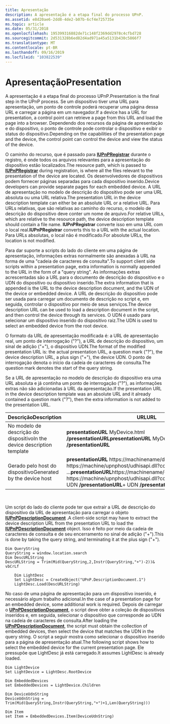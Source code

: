 ```yaml
---
title: Apresentação
description: A apresentação é a etapa final do processo UPnP.
ms.assetid: e8d20ae6-2dd8-4de2-b07b-6cf4e725735e
ms.topic: article
ms.date: 05/31/2018
ms.openlocfilehash: 195399316882de71c148f2369dd2978c4cfbd728
ms.sourcegitcommit: 2d531328b6ed82d4ad971a45a5131b430c5866f7
ms.translationtype: MT
ms.contentlocale: pt-BR
ms.lasthandoff: 09/16/2019
ms.locfileid: "103822539"
---
```

# <a name="presentation"></a><span data-ttu-id="5eedd-103">Apresentação</span><span class="sxs-lookup"><span data-stu-id="5eedd-103">Presentation</span></span>

<span data-ttu-id="5eedd-104">A apresentação é a etapa final do processo UPnP.</span><span class="sxs-lookup"><span data-stu-id="5eedd-104">Presentation is the final step in the UPnP process.</span></span> <span data-ttu-id="5eedd-105">Se um dispositivo tiver uma URL para apresentação, um ponto de controle poderá recuperar uma página dessa URL e carregar a página em um navegador.</span><span class="sxs-lookup"><span data-stu-id="5eedd-105">If a device has a URL for presentation, a control point can retrieve a page from this URL and load the page into a browser.</span></span> <span data-ttu-id="5eedd-106">Dependendo dos recursos da página de apresentação e do dispositivo, o ponto de controle pode controlar o dispositivo e exibir o status do dispositivo.</span><span class="sxs-lookup"><span data-stu-id="5eedd-106">Depending on the capabilities of the presentation page and the device, the control point can control the device and view the status of the device.</span></span>

<span data-ttu-id="5eedd-107">O caminho do recurso, que é passado para [**IUPnPRegistrar**](/windows/desktop/api/Upnphost/nn-upnphost-iupnpregistrar) durante o registro, é onde todos os arquivos relevantes para a apresentação do dispositivo estão localizados.</span><span class="sxs-lookup"><span data-stu-id="5eedd-107">The resource path, which is passed to [**IUPnPRegistrar**](/windows/desktop/api/Upnphost/nn-upnphost-iupnpregistrar) during registration, is where all the files relevant to the presentation of the device are located.</span></span> <span data-ttu-id="5eedd-108">Os desenvolvedores de dispositivos podem fornecer páginas separadas para cada dispositivo inserido.</span><span class="sxs-lookup"><span data-stu-id="5eedd-108">Device developers can provide separate pages for each embedded device.</span></span> <span data-ttu-id="5eedd-109">A URL de apresentação no modelo de descrição do dispositivo pode ser uma URL absoluta ou uma URL relativa.</span><span class="sxs-lookup"><span data-stu-id="5eedd-109">The presentation URL in the device description template can either be an absolute URL or a relative URL.</span></span> <span data-ttu-id="5eedd-110">Para URLs relativas, que são relativas ao caminho do recurso, o modelo de descrição do dispositivo deve conter um nome de arquivo.</span><span class="sxs-lookup"><span data-stu-id="5eedd-110">For relative URLs, which are relative to the resource path, the device description template should contain a file name.</span></span> <span data-ttu-id="5eedd-111">**IUPnPRegistrar** converte isso em uma URL com o local real.</span><span class="sxs-lookup"><span data-stu-id="5eedd-111">**IUPnPRegistrar** converts this to a URL with the actual location.</span></span> <span data-ttu-id="5eedd-112">Para URLs absolutas, o local não é modificado.</span><span class="sxs-lookup"><span data-stu-id="5eedd-112">For absolute URLs, the location is not modified.</span></span>

<span data-ttu-id="5eedd-113">Para dar suporte a scripts do lado do cliente em uma página de apresentação, informações extras normalmente são anexadas à URL na forma de uma "cadeia de caracteres de consulta".</span><span class="sxs-lookup"><span data-stu-id="5eedd-113">To support client side scripts within a presentation page, extra information is normally appended to the URL in the form of a "query string".</span></span> <span data-ttu-id="5eedd-114">As informações extras acrescentadas são a URL para o documento de descrição do dispositivo e o UDN do dispositivo ou dispositivo inserido.</span><span class="sxs-lookup"><span data-stu-id="5eedd-114">The extra information that is appended is the URL to the device description document, and the UDN of the device or embedded device.</span></span> <span data-ttu-id="5eedd-115">A URL de descrição do dispositivo pode ser usada para carregar um documento de descrição no script e, em seguida, controlar o dispositivo por meio de seus serviços.</span><span class="sxs-lookup"><span data-stu-id="5eedd-115">The device description URL can be used to load a description document in the script, and then control the device through its services.</span></span> <span data-ttu-id="5eedd-116">O UDN é usado para selecionar um dispositivo inserido do dispositivo raiz.</span><span class="sxs-lookup"><span data-stu-id="5eedd-116">The UDN is used to select an embedded device from the root device.</span></span>

<span data-ttu-id="5eedd-117">O formato da URL de apresentação modificada é: a URL de apresentação real, um ponto de interrogação ("?"), a URL de descrição do dispositivo, um sinal de adição ("+"), o dispositivo UDN.</span><span class="sxs-lookup"><span data-stu-id="5eedd-117">The format of the modified presentation URL is: the actual presentation URL, a question mark ("?"), the device description URL, a plus sign ("+"), the device UDN.</span></span> <span data-ttu-id="5eedd-118">O ponto de interrogação denota o início da cadeia de caracteres de consulta.</span><span class="sxs-lookup"><span data-stu-id="5eedd-118">The question mark denotes the start of the query string.</span></span>

<span data-ttu-id="5eedd-119">Se a URL de apresentação no modelo de descrição do dispositivo era uma URL absoluta e já continha um ponto de interrogação ("?"), as informações extras não são adicionadas à URL da apresentação.</span><span class="sxs-lookup"><span data-stu-id="5eedd-119">If the presentation URL in the device description template was an absolute URL and it already contained a question mark ("?"), then the extra information is not added to the presentation URL.</span></span>



| <span data-ttu-id="5eedd-120">Descrição</span><span class="sxs-lookup"><span data-stu-id="5eedd-120">Description</span></span>                        | <span data-ttu-id="5eedd-121">URL</span><span class="sxs-lookup"><span data-stu-id="5eedd-121">URL</span></span>                                                                                                                                               |
|------------------------------------|---------------------------------------------------------------------------------------------------------------------------------------------------|
| <span data-ttu-id="5eedd-122">No modelo de descrição do dispositivo</span><span class="sxs-lookup"><span data-stu-id="5eedd-122">In the device description template</span></span> | <span data-ttu-id="5eedd-123">**presentationURL** MyDevice.html **/presentationURL**</span><span class="sxs-lookup"><span data-stu-id="5eedd-123">**presentationURL** MyDevice.html **/presentationURL**</span></span>                                                                                              |
| <span data-ttu-id="5eedd-124">Gerado pelo host do dispositivo</span><span class="sxs-lookup"><span data-stu-id="5eedd-124">Generated by the device host</span></span>       | <span data-ttu-id="5eedd-125">**presentationURL** https://machinename/deviceID/MyDevice.html/?https://machine/upnphost/udhisapi.dll?content=uuid:487394 ...</span><span class="sxs-lookup"><span data-stu-id="5eedd-125">**presentationURL**https://machinename/deviceID/MyDevice.html/?https://machine/upnphost/udhisapi.dll?content=uuid:487394…</span></span> <span data-ttu-id="5eedd-126">+ UDN **/presentationURL**</span><span class="sxs-lookup"><span data-stu-id="5eedd-126">+ UDN **/presentationURL**</span></span> |



 

<span data-ttu-id="5eedd-127">Um script do lado do cliente pode ter que extrair a URL de descrição do dispositivo da URL de apresentação para carregar o objeto [**IUPnPDescriptionDocument**](/windows/desktop/api/Upnp/nn-upnp-iupnpdescriptiondocument) .</span><span class="sxs-lookup"><span data-stu-id="5eedd-127">A client-side script may have to extract the device description URL from the presentation URL to load the [**IUPnPDescriptionDocument**](/windows/desktop/api/Upnp/nn-upnp-iupnpdescriptiondocument) object.</span></span> <span data-ttu-id="5eedd-128">Isso é feito por meio da cadeia de caracteres de consulta e de seu encerramento no sinal de adição ("+").</span><span class="sxs-lookup"><span data-stu-id="5eedd-128">This is done by taking the query string, and terminating it at the plus sign ("+").</span></span>


```VB
Dim QueryString
QueryString = window.location.search
Dim DescURLString
DescURLString = Trim(Mid(QueryString,2,Instr(QueryString,"+")-2))& vbCrLf

    Dim LightDesc
    Set LightDesc = CreateObject("UPnP.DescriptionDocument.1")
    LightDesc.Load(DescURLString)
```



<span data-ttu-id="5eedd-129">No caso de uma página de apresentação para um dispositivo inserido, é necessário algum trabalho adicional.</span><span class="sxs-lookup"><span data-stu-id="5eedd-129">In the case of a presentation page for an embedded device, some additional work is required.</span></span> <span data-ttu-id="5eedd-130">Depois de carregar o [**UPnPDescriptionDocument**](/windows/desktop/api/Upnp/nn-upnp-iupnpdescriptiondocument), o script deve obter a coleção de dispositivos inseridos e, em seguida, selecionar o dispositivo que corresponde ao UDN na cadeia de caracteres de consulta.</span><span class="sxs-lookup"><span data-stu-id="5eedd-130">After loading the [**UPnPDescriptionDocument**](/windows/desktop/api/Upnp/nn-upnp-iupnpdescriptiondocument), the script must obtain the collection of embedded devices, then select the device that matches the UDN in the query string.</span></span> <span data-ttu-id="5eedd-131">O script a seguir mostra como selecionar o dispositivo inserido para a página de apresentação atual.</span><span class="sxs-lookup"><span data-stu-id="5eedd-131">The following script shows how to select the embedded device for the current presentation page.</span></span> <span data-ttu-id="5eedd-132">Ele pressupõe que LightDesc já está carregado.</span><span class="sxs-lookup"><span data-stu-id="5eedd-132">It assumes LightDesc is already loaded.</span></span>


```VB
Dim LightDevice
Set LightDevice = LightDesc.RootDevice

Dim EmbeddedDevices 
set EmbeddedDevices = LightDevice.Children

Dim DeviceUdnString
DeviceUdnString = Trim(Mid(QueryString,Instr(QueryString,"+")+1,Len(QueryString)))

Dim Item
set Item = EmbeddedDevices.Item(DeviceUdnString)
```



 

 




